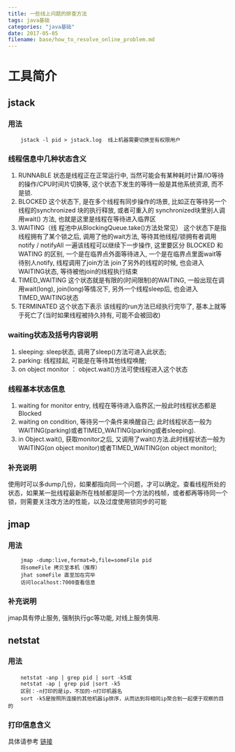 ```yaml
---
title: 一些线上问题的排查方法
tags: java基础
categories: "java基础"
date: 2017-05-05
filename: base/how_to_resolve_online_problem.md
---
```

# 工具简介
## jstack
### 用法
		jstack -l pid > jstack.log  线上机器需要切换至有权限用户
		
### 线程信息中几种状态含义
1. RUNNABLE 状态是线程正在正常运行中, 当然可能会有某种耗时计算/IO等待的操作/CPU时间片切换等, 这个状态下发生的等待一般是其他系统资源, 而不是锁.
2. BLOCKED  这个状态下, 是在多个线程有同步操作的场景, 比如正在等待另一个线程的synchronized 块的执行释放, 或者可重入的 synchronized块里别人调用wait() 方法, 也就是这里是线程在等待进入临界区
3. WAITING（线 程池中从BlockingQueue.take()方法处常见）  这个状态下是指线程拥有了某个锁之后, 调用了他的wait方法, 等待其他线程/锁拥有者调用 notify / notifyAll 一遍该线程可以继续下一步操作, 这里要区分 BLOCKED 和 WATING 的区别, 一个是在临界点外面等待进入, 一个是在临界点里面wait等待别人notify, 线程调用了join方法 join了另外的线程的时候, 也会进入WAITING状态, 等待被他join的线程执行结束
4. TIMED_WAITING  这个状态就是有限的(时间限制)的WAITING, 一般出现在调用wait(long), join(long)等情况下, 另外一个线程sleep后, 也会进入TIMED_WAITING状态
5. TERMINATED 这个状态下表示 该线程的run方法已经执行完毕了, 基本上就等于死亡了(当时如果线程被持久持有, 可能不会被回收)

### waiting状态及括号内容说明

1. sleeping: sleep状态, 调用了sleep()方法可进入此状态;
2. parking: 线程挂起, 可能是在等待其他线程唤醒;
3. on object monitor ： object.wait()方法可使线程进入这个状态

### 线程基本状态信息	

1. waiting for monitor entry, 线程在等待进入临界区;一般此时线程状态都是Blocked
2. waiting on condition, 等待另一个条件来唤醒自己; 此时线程状态一般为WAITING(parking)或者TIMED_WAITING(parking或者sleeping).
3. in Object.wait(), 获取monitor之后, 又调用了wait()方法.此时线程状态一般为WAITING(on object monitor)或者TIMED_WAITING(on object monitor);

### 补充说明
使用时可以多dump几份，如果都指向同一个问题，才可以确定。查看线程所处的状态，如果某一批线程最新所在栈帧都是同一个方法的栈帧，或者都再等待同一个锁，则需要关注改方法的性能，以及过度使用锁同步的可能

## jmap
### 用法
		jmap -dump:live,format=b,file=someFile pid
		将someFile 拷贝至本机（推荐）
		jhat someFile 直至加在完毕
		访问localhost:7000查看信息

### 补充说明
jmap具有停止服务, 强制执行gc等功能, 对线上服务慎用.

## netstat
### 用法		
		netstat -anp | grep pid | sort -k5或
		netstat -ap | grep pid |sort -k5
		区别：-n打印的是ip，不加的-n打印机器名
		sort -k5是按照所连接的其他机器ip排序，从而达到将相同ip聚合到一起便于观察的目的

### 打印信息含义
具体请参考 [链接](http://11376164.blog.51cto.com/11366164/1795032)